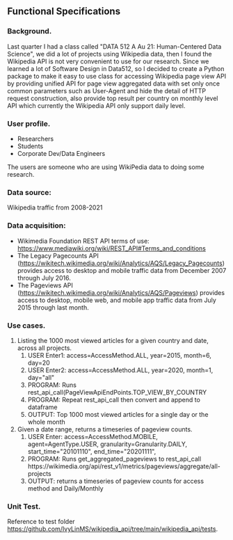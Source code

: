## Functional Specifications

### Background.
Last quarter I had a class called "DATA 512 A Au 21: Human-Centered Data Science", we did a lot of projects using Wikipedia data, then I found the Wikipedia API is not very convenient to use for our research. Since we learned a lot of Software Design in Data512, so I decided to create a Python package to make it easy to use class for accessing Wikipedia page view API by providing unified API for page view aggregated data with set only once common parameters such as User-Agent and hide the detail of HTTP request construction, also provide top result per country on monthly level API which currently the Wikipedia API only support daily level.

### User profile.
- Researchers
- Students
- Corporate Dev/Data Engineers

The users are someone who are using WikiPedia data to doing some research.

### Data source:
Wikipedia traffic from 2008-2021

### Data acquisition:
- Wikimedia Foundation REST API terms of use: https://www.mediawiki.org/wiki/REST_API#Terms_and_conditions
- The Legacy Pagecounts API (https://wikitech.wikimedia.org/wiki/Analytics/AQS/Legacy_Pagecounts) provides access to desktop and mobile traffic data from December 2007 through July 2016.
- The Pageviews API (https://wikitech.wikimedia.org/wiki/Analytics/AQS/Pageviews) provides access to desktop, mobile web, and mobile app traffic data from July 2015 through last month.

### Use cases. 
<ol>
<li>Listing the 1000 most viewed articles for a given country and date, across all projects. 
  <ol>
    <li>USER Enter1: access=AccessMethod.ALL, year=2015, month=6, day=20</li>
    <li>USER Enter2: access=AccessMethod.ALL, year=2020, month=1, day="all"</li>
    <li>PROGRAM: Runs rest_api_call(PageViewApiEndPoints.TOP_VIEW_BY_COUNTRY</li>
    <li>PROGRAM: Repeat rest_api_call then convert and append to dataframe</li>
    <li>OUTPUT: Top 1000 most viewed articles for a single day or the whole month</li>
  </ol>
</li>
<li>Given a date range, returns a timeseries of pageview counts.
  <ol>
    <li>USER Enter: access=AccessMethod.MOBILE, agent=AgentType.USER, granularity=Granularity.DAILY, start_time="20101110", end_time="20201111",</li>
    <li>PROGRAM: Runs get_aggregated_pageviews to rest_api_call https://wikimedia.org/api/rest_v1/metrics/pageviews/aggregate/all-projects </li>
    <li>OUTPUT: returns a timeseries of pageview counts for access method and Daily/Monthly</li>
  </ol>
</li>
</ol>

### Unit Test.

Reference to test folder https://github.com/IvyLinMS/wikipedia_api/tree/main/wikipedia_api/tests.
